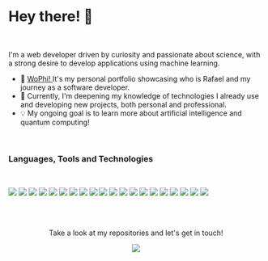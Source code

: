 # Hey there! 👋 
<br>

<p>I'm a web developer driven by curiosity and passionate about science, with a strong desire to develop applications using machine learning.</p>
<ul>
  <li>🌻 <a href="https://wophi.be"> WoPhi! </a> It's my personal portfolio showcasing who is Rafael and my journey as a software developer.</li>
  <li>🔭 Currently, I'm deepening my knowledge of technologies I already use and developing new projects, both personal and professional.</li>
  <li>💡 My ongoing goal is to learn more about artificial intelligence and quantum computing!</li>
</ul>
<br>

### Languages, Tools and Technologies
<br>

<p>
  <img src="https://img.shields.io/badge/Node.js-339933?style=for-the-badge&logo=nodedotjs&logoColor=white">
  <img src="https://img.shields.io/badge/TypeScript-007ACC?style=for-the-badge&logo=typescript&logoColor=white">
  <img src="https://img.shields.io/badge/nestjs-E0234E?style=for-the-badge&logo=nestjs&logoColor=white">
  <img src="https://img.shields.io/badge/Prisma-3982CE?style=for-the-badge&logo=Prisma&logoColor=white">
  <img src="https://img.shields.io/badge/Express.js-000000?style=for-the-badge&logo=express&logoColor=white">
  <img src="https://img.shields.io/badge/Sequelize-52B0E7?style=for-the-badge&logo=Sequelize&logoColor=white">
  <img src="https://img.shields.io/badge/MySQL-00000F?style=for-the-badge&logo=mysql&logoColor=white">
  <img src="https://img.shields.io/badge/MongoDB-white?style=for-the-badge&logo=mongodb&logoColor=4EA94B">
  <img src="https://img.shields.io/badge/PostgreSQL-316192?style=for-the-badge&logo=postgresql&logoColor=white">
  <img src="https://img.shields.io/badge/redis-%23DD0031.svg?&style=for-the-badge&logo=redis&logoColor=white">
  <img src="https://img.shields.io/badge/Docker-2CA5E0?style=for-the-badge&logo=docker&logoColor=white">
  <img src="https://img.shields.io/badge/React-20232A?style=for-the-badge&logo=react&logoColor=61DAFB">
  <img src="https://img.shields.io/badge/React_Router-CA4245?style=for-the-badge&logo=react-router&logoColor=white">
  <img src="https://img.shields.io/badge/JavaScript-323330?style=for-the-badge&logo=javascript&logoColor=F7DF1E">
  <img src="https://img.shields.io/badge/HTML5-E34F26?style=for-the-badge&logo=html5&logoColor=white">
  <img src="https://img.shields.io/badge/CSS3-1572B6?style=for-the-badge&logo=css3&logoColor=white">
  <img src="https://img.shields.io/badge/Jest-C21325?style=for-the-badge&logo=jest&logoColor=white">
  <img src="https://img.shields.io/badge/Mocha-8D6748?style=for-the-badge&logo=Mocha&logoColor=white">
  <img src="https://img.shields.io/badge/chai-A30701?style=for-the-badge&logo=chai&logoColor=white">
  <img src="https://img.shields.io/badge/Amazon_AWS-FF9900?style=for-the-badge&logo=amazonaws&logoColor=white">
</p>
<br><br>


<p align="center">Take a look at my repositories and let's get in touch!</p>
<p align="center">
  <a href="https://www.linkedin.com/in/rafittu/"> <img src="https://img.shields.io/badge/Rafael%20Ribeiro-blue??style=flat&logo=linkedin&labelColor=blue"> </a>
</p>



<!--
**rafittu/rafittu** is a ✨ _special_ ✨ repository because its `README.md` (this file) appears on your GitHub profile.

Ideas to get you started:

- 🔭 I’m currently working on ...
- 🌱 I’m currently learning ...
- 👯 I’m looking to collaborate on ...
- 🤔 I’m looking for help with ...
- 💬 Ask me about ...
- 📫 How to reach me: ...
- ⚡ Fun fact: ....
-->
